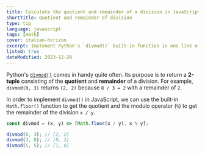 ```yaml
---
title: Calculate the quotient and remainder of a division in JavaScript
shortTitle: Quotient and remainder of division
type: tip
language: javascript
tags: [math]
cover: italian-horizon
excerpt: Implement Python's `divmod()` built-in function in one line of JavaScript.
listed: true
dateModified: 2023-12-28
---
```


Python's [`divmod()`](https://docs.python.org/3/library/functions.html#divmod) comes in handy quite often. Its purpose is to return a **2-tuple** consisting of the **quotient** and **remainder** of a division. For example, `divmod(8, 3)` returns `(2, 2)` because `8 / 3 = 2` with a remainder of `2`.

In order to implement `divmod()` in JavaScript, we can use the built-in `Math.floor()` function to get the quotient and the modulo operator (`%`) to get the remainder of the division `x / y`.

```js
const divmod = (x, y) => [Math.floor(x / y), x % y];

divmod(8, 3); // [2, 2]
divmod(3, 8); // [0, 3]
divmod(5, 5); // [1, 0]
```
